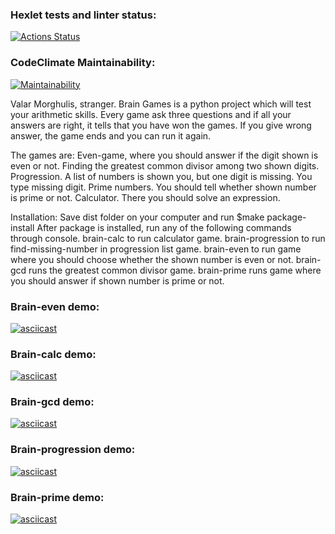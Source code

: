 ### Hexlet tests and linter status:
[![Actions Status](https://github.com/OliverCrimson/python-project-lvl1/workflows/hexlet-check/badge.svg)](https://github.com/OliverCrimson/python-project-lvl1/actions)

### CodeClimate Maintainability:
[![Maintainability](https://api.codeclimate.com/v1/badges/a99a88d28ad37a79dbf6/maintainability)](https://codeclimate.com/github/codeclimate/codeclimate/maintainability)

Valar Morghulis, stranger.
Brain Games is a python project which will test your arithmetic skills.
Every game ask three questions and if all your answers are right, it tells that you have won the games.
If you give wrong answer, the game ends and you can run it again.


The games are:
	Even-game, where you should answer if the digit shown is even or not.
	Finding the greatest common divisor among two shown digits.
	Progression. A list of numbers is shown you, but one digit is missing. You type missing digit.
	Prime numbers. You should tell whether shown number is prime or not.
	Calculator. There you should solve an expression.
	

Installation:
	Save dist folder on your computer and run $make package-install
	After package is installed, run any of the following commands through console.
	brain-calc to run calculator game.
	brain-progression to run find-missing-number in progression list game.
	brain-even to run game where you should choose whether the shown number is even or not.
	brain-gcd runs the greatest common divisor game.
	brain-prime runs game where you should answer if shown number is prime or not.

### Brain-even demo:
[![asciicast](https://asciinema.org/a/014Tr6bAwffjtYYT8wDHTksoD.svg)](https://asciinema.org/a/014Tr6bAwffjtYYT8wDHTksoD)

### Brain-calc demo:
[![asciicast](https://asciinema.org/a/vvmuXwYkB2JqkIGM5JYWjJwj1.svg)](https://asciinema.org/a/vvmuXwYkB2JqkIGM5JYWjJwj1)

### Brain-gcd demo:
[![asciicast](https://asciinema.org/a/CdTzOf6FXLdI6mlKIoJDyaH6o.svg)](https://asciinema.org/a/CdTzOf6FXLdI6mlKIoJDyaH6o)

### Brain-progression demo:
[![asciicast](https://asciinema.org/a/3ClPg0H23UIfSH4mHbFhotySi.svg)](https://asciinema.org/a/3ClPg0H23UIfSH4mHbFhotySi)

### Brain-prime demo:
[![asciicast](https://asciinema.org/a/EISePc5OITyqQdxuUUsahcjfQ.svg)](https://asciinema.org/a/EISePc5OITyqQdxuUUsahcjfQ)